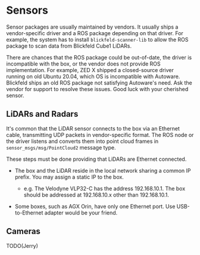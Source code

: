 # Sensors

Sensor packages are usually maintained by vendors. It usually ships a
vendor-specific driver and a ROS package depending on that driver. For
example, the system has to install `blickfeld-scanner-lib` to allow
the ROS package to scan data from Blickfeld Cube1 LiDARs.

There are chances that the ROS package could be out-of-date, the driver
is incompatible with the box, or the vendor does not provide ROS
implementation. For example, ZED X shipped a closed-source driver
running on old Ubuntu 20.04, which OS is incompatible with Autoware.
Blickfeld ships an old ROS package not satisfying Autoware's need. Ask
the vendor for support to resolve these issues. Good luck with your
cherished sensor.

## LiDARs and Radars

It's common that the LiDAR sensor connects to the box via an Ethernet
cable, transmitting UDP packets in vendor-specific format. The ROS
node or the driver listens and converts them into point cloud frames
in `sensor_msgs/msg/PointCloud2` message type.

These steps must be done providing that LiDARs are Ethernet connected.

- The box and the LiDAR reside in the local network sharing a common IP
  prefix. You may assign a static IP to the box.

  - e.g. The Velodyne VLP32-C has the address 192.168.10.1. The box
    should be addressed at 192.168.10.x other than 192.168.10.1.

- Some boxes, such as AGX Orin, have only one Ethernet port. Use
  USB-to-Ethernet adapter would be your friend.

## Cameras

TODO(Jerry)

